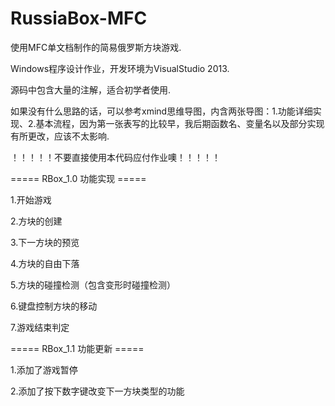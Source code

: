 # RussiaBox-MFC

使用MFC单文档制作的简易俄罗斯方块游戏.

Windows程序设计作业，开发环境为VisualStudio 2013.

源码中包含大量的注解，适合初学者使用.

如果没有什么思路的话，可以参考xmind思维导图，内含两张导图：1.功能详细实现、2.基本流程，因为第一张表写的比较早，我后期函数名、变量名以及部分实现有所更改，应该不太影响.

！！！！！不要直接使用本代码应付作业噢！！！！！

===== RBox_1.0 功能实现 =====

1.开始游戏

2.方块的创建

3.下一方块的预览

4.方块的自由下落

5.方块的碰撞检测（包含变形时碰撞检测）

6.键盘控制方块的移动

7.游戏结束判定

===== RBox_1.1 功能更新 =====

1.添加了游戏暂停

2.添加了按下数字键改变下一方块类型的功能
